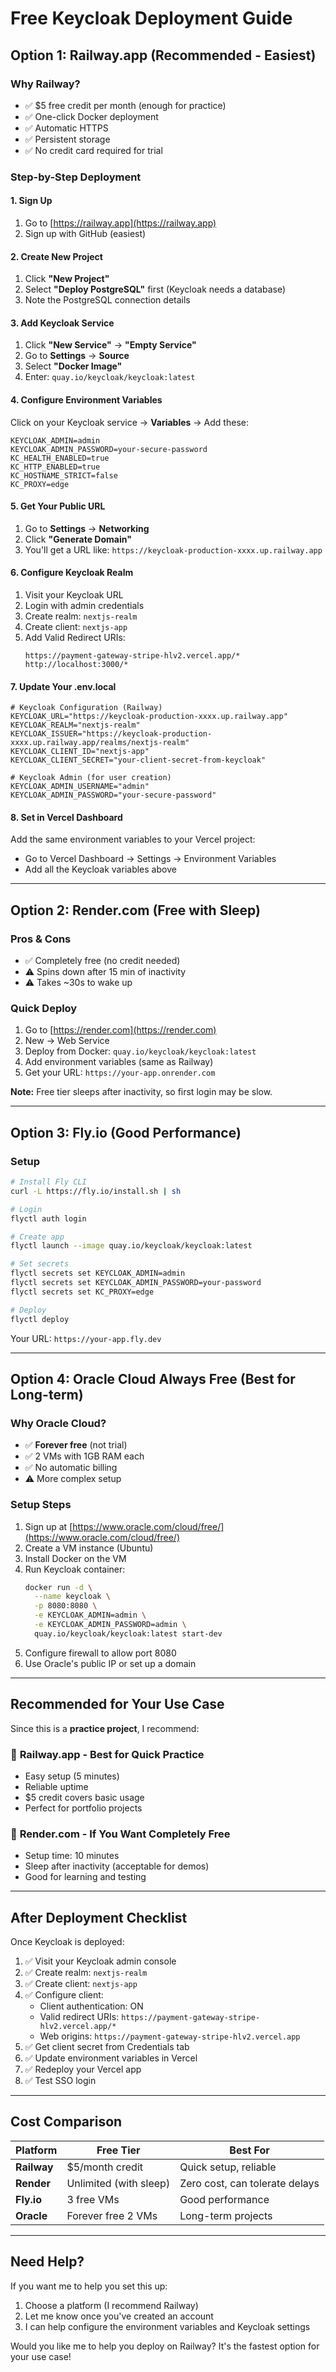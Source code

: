 # Free Keycloak Deployment Guide

## Option 1: Railway.app (Recommended - Easiest)

### Why Railway?
- ✅ $5 free credit per month (enough for practice)
- ✅ One-click Docker deployment
- ✅ Automatic HTTPS
- ✅ Persistent storage
- ✅ No credit card required for trial

### Step-by-Step Deployment

#### 1. Sign Up
1. Go to [https://railway.app](https://railway.app)
2. Sign up with GitHub (easiest)

#### 2. Create New Project
1. Click **"New Project"**
2. Select **"Deploy PostgreSQL"** first (Keycloak needs a database)
3. Note the PostgreSQL connection details

#### 3. Add Keycloak Service
1. Click **"New Service"** → **"Empty Service"**
2. Go to **Settings** → **Source**
3. Select **"Docker Image"**
4. Enter: `quay.io/keycloak/keycloak:latest`

#### 4. Configure Environment Variables
Click on your Keycloak service → **Variables** → Add these:

```env
KEYCLOAK_ADMIN=admin
KEYCLOAK_ADMIN_PASSWORD=your-secure-password
KC_HEALTH_ENABLED=true
KC_HTTP_ENABLED=true
KC_HOSTNAME_STRICT=false
KC_PROXY=edge
```

#### 5. Get Your Public URL
1. Go to **Settings** → **Networking**
2. Click **"Generate Domain"**
3. You'll get a URL like: `https://keycloak-production-xxxx.up.railway.app`

#### 6. Configure Keycloak Realm
1. Visit your Keycloak URL
2. Login with admin credentials
3. Create realm: `nextjs-realm`
4. Create client: `nextjs-app`
5. Add Valid Redirect URIs:
   ```
   https://payment-gateway-stripe-hlv2.vercel.app/*
   http://localhost:3000/*
   ```

#### 7. Update Your .env.local

```env
# Keycloak Configuration (Railway)
KEYCLOAK_URL="https://keycloak-production-xxxx.up.railway.app"
KEYCLOAK_REALM="nextjs-realm"
KEYCLOAK_ISSUER="https://keycloak-production-xxxx.up.railway.app/realms/nextjs-realm"
KEYCLOAK_CLIENT_ID="nextjs-app"
KEYCLOAK_CLIENT_SECRET="your-client-secret-from-keycloak"

# Keycloak Admin (for user creation)
KEYCLOAK_ADMIN_USERNAME="admin"
KEYCLOAK_ADMIN_PASSWORD="your-secure-password"
```

#### 8. Set in Vercel Dashboard
Add the same environment variables to your Vercel project:
- Go to Vercel Dashboard → Settings → Environment Variables
- Add all the Keycloak variables above

---

## Option 2: Render.com (Free with Sleep)

### Pros & Cons
- ✅ Completely free (no credit needed)
- ⚠️ Spins down after 15 min of inactivity
- ⚠️ Takes ~30s to wake up

### Quick Deploy
1. Go to [https://render.com](https://render.com)
2. New → Web Service
3. Deploy from Docker: `quay.io/keycloak/keycloak:latest`
4. Add environment variables (same as Railway)
5. Get your URL: `https://your-app.onrender.com`

**Note:** Free tier sleeps after inactivity, so first login may be slow.

---

## Option 3: Fly.io (Good Performance)

### Setup
```bash
# Install Fly CLI
curl -L https://fly.io/install.sh | sh

# Login
flyctl auth login

# Create app
flyctl launch --image quay.io/keycloak/keycloak:latest

# Set secrets
flyctl secrets set KEYCLOAK_ADMIN=admin
flyctl secrets set KEYCLOAK_ADMIN_PASSWORD=your-password
flyctl secrets set KC_PROXY=edge

# Deploy
flyctl deploy
```

Your URL: `https://your-app.fly.dev`

---

## Option 4: Oracle Cloud Always Free (Best for Long-term)

### Why Oracle Cloud?
- ✅ **Forever free** (not trial)
- ✅ 2 VMs with 1GB RAM each
- ✅ No automatic billing
- ⚠️ More complex setup

### Setup Steps
1. Sign up at [https://www.oracle.com/cloud/free/](https://www.oracle.com/cloud/free/)
2. Create a VM instance (Ubuntu)
3. Install Docker on the VM
4. Run Keycloak container:
   ```bash
   docker run -d \
     --name keycloak \
     -p 8080:8080 \
     -e KEYCLOAK_ADMIN=admin \
     -e KEYCLOAK_ADMIN_PASSWORD=admin \
     quay.io/keycloak/keycloak:latest start-dev
   ```
5. Configure firewall to allow port 8080
6. Use Oracle's public IP or set up a domain

---

## Recommended for Your Use Case

Since this is a **practice project**, I recommend:

### 🥇 **Railway.app** - Best for Quick Practice
- Easy setup (5 minutes)
- Reliable uptime
- $5 credit covers basic usage
- Perfect for portfolio projects

### 🥈 **Render.com** - If You Want Completely Free
- Setup time: 10 minutes
- Sleep after inactivity (acceptable for demos)
- Good for learning and testing

---

## After Deployment Checklist

Once Keycloak is deployed:

1. ✅ Visit your Keycloak admin console
2. ✅ Create realm: `nextjs-realm`
3. ✅ Create client: `nextjs-app`
4. ✅ Configure client:
   - Client authentication: ON
   - Valid redirect URIs: `https://payment-gateway-stripe-hlv2.vercel.app/*`
   - Web origins: `https://payment-gateway-stripe-hlv2.vercel.app`
5. ✅ Get client secret from Credentials tab
6. ✅ Update environment variables in Vercel
7. ✅ Redeploy your Vercel app
8. ✅ Test SSO login

---

## Cost Comparison

| Platform | Free Tier | Best For |
|----------|-----------|----------|
| **Railway** | $5/month credit | Quick setup, reliable |
| **Render** | Unlimited (with sleep) | Zero cost, can tolerate delays |
| **Fly.io** | 3 free VMs | Good performance |
| **Oracle** | Forever free 2 VMs | Long-term projects |

---

## Need Help?

If you want me to help you set this up:
1. Choose a platform (I recommend Railway)
2. Let me know once you've created an account
3. I can help configure the environment variables and Keycloak settings

Would you like me to help you deploy on Railway? It's the fastest option for your use case!
